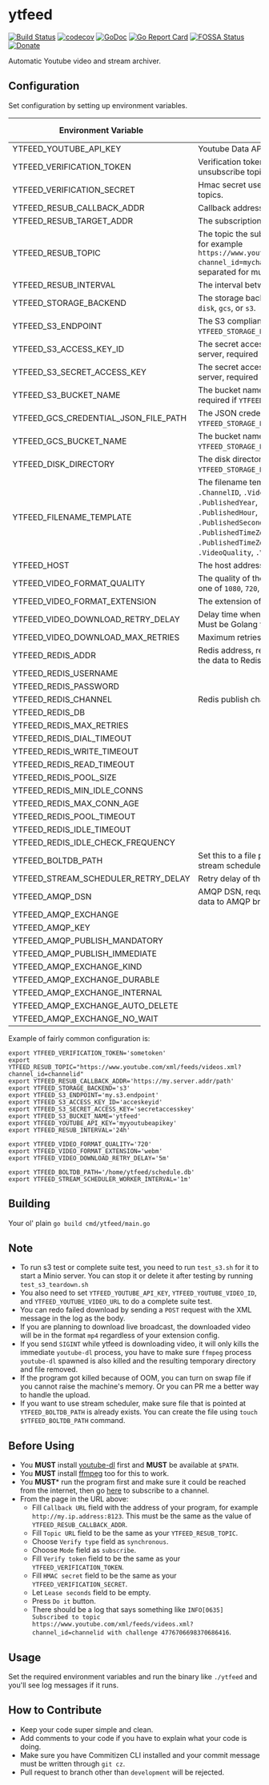 # ytfeed
[![Build Status](https://travis-ci.org/worksinmagic/ytfeed.svg?branch=master)](https://travis-ci.org/worksinmagic/ytfeed)
[![codecov](https://codecov.io/gh/worksinmagic/ytfeed/branch/master/graph/badge.svg)](https://codecov.io/gh/worksinmagic/ytfeed)
[![GoDoc](https://godoc.org/github.com/worksinmagic/ytfeed?status.svg)](https://godoc.org/github.com/worksinmagic/ytfeed)
[![Go Report Card](https://goreportcard.com/badge/github.com/worksinmagic/ytfeed)](https://goreportcard.com/report/github.com/worksinmagic/ytfeed)
[![FOSSA Status](https://app.fossa.io/api/projects/git%2Bgithub.com%2Fworksinmagic%2Fytfeed.svg?type=small)](https://app.fossa.io/projects/git%2Bgithub.com%2Fworksinmagic%2Fytfeed?ref=badge_small)
[![Donate](https://img.shields.io/badge/Donate-PayPal-green.svg)](https://paypal.me/didasy)

Automatic Youtube video and stream archiver.

## Configuration

Set configuration by setting up environment variables.

| Environment Variable                 | Description                                                                                                                                                                                                                                                                                                                                           | Default Value                                                                                                                     | Is Required |
|--------------------------------------|-------------------------------------------------------------------------------------------------------------------------------------------------------------------------------------------------------------------------------------------------------------------------------------------------------------------------------------------------------|-----------------------------------------------------------------------------------------------------------------------------------|-------------|
|        YTFEED_YOUTUBE_API_KEY        | Youtube Data API Key.                                                                                                                                                                                                                                                                                                                       |                                                                                                                                   | true        |
|       YTFEED_VERIFICATION_TOKEN      | Verification token used to subscribe and unsubscribe topics.                                                                                                                                                                                                                                                                                |                                                                                                                                   | true        |
|      YTFEED_VERIFICATION_SECRET      | Hmac secret used to subscribe and unsubscribe topics.                                                                                                                                                                                                                                                                                       |                                                                                                                                   | true        |
|      YTFEED_RESUB_CALLBACK_ADDR      | Callback address to ytfeed.                                                                                                                                                                                                                                                                                                                 |                                                                                                                                   | true        |
|       YTFEED_RESUB_TARGET_ADDR       | The subscription page of pubsubhubbub.                                                                                                                                                                                                                                                                                                                | `https://pubsubhubbub.appspot.com/subscribe`                                                                                      |             |
|          YTFEED_RESUB_TOPIC          | The topic the subscription should subscribe to, for example `https://www.youtube.com/xml/feeds/videos.xml?channel_id=mychannelid`, can be space separated for multiple topics, required.                                                                                                                                                              |                                                                                                                                   | true        |
|         YTFEED_RESUB_INTERVAL        | The interval between resubscription.                                                                                                                                                                                                                                                                                                                  | `72h`                                                                                                                             |             |
|        YTFEED_STORAGE_BACKEND        | The storage backend, required. Must be one of `disk`, `gcs`, or `s3`.                                                                                                                                                                                                                                                                                 |                                                                                                                                   | true        |
|          YTFEED_S3_ENDPOINT          | The S3 compliant server endpoint, required if `YTFEED_STORAGE_BACKEND` is `s3`.                                                                                                                                                                                                                                                                       |                                                                                                                                   |             |
|        YTFEED_S3_ACCESS_KEY_ID       | The secret access key id for the S3 compliant server, required if  `YTFEED_STORAGE_BACKEND`  is  `s3` .                                                                                                                                                                                                                                               |                                                                                                                                   |             |
|      YTFEED_S3_SECRET_ACCESS_KEY     | The secret access key id for the S3 compliant server, required if  `YTFEED_STORAGE_BACKEND`  is  `s3` .                                                                                                                                                                                                                                               |                                                                                                                                   |             |
|         YTFEED_S3_BUCKET_NAME        | The bucket name for the S3 compliant server, required if  `YTFEED_STORAGE_BACKEND`  is  `s3` .                                                                                                                                                                                                                                                        |                                                                                                                                   |             |
| YTFEED_GCS_CREDENTIAL_JSON_FILE_PATH | The JSON credential file for GCS, only used if  `YTFEED_STORAGE_BACKEND`  is  `gcs` .                                                                                                                                                                                                                                                                 |                                                                                                                                   |             |
|        YTFEED_GCS_BUCKET_NAME        | The bucket name for GCS, required if  `YTFEED_STORAGE_BACKEND`  is  `gcs` .                                                                                                                                                                                                                                                                           |                                                                                                                                   |             |
|         YTFEED_DISK_DIRECTORY        | The disk directory path, required if `YTFEED_STORAGE_BACKEND` is `disk`.                                                                                                                                                                                                                                                                              |                                                                                                                                   |             |
|       YTFEED_FILENAME_TEMPLATE       | The filename template. The usable variables are `.ChannelID`, `.VideoID`, `.Published`, `.Title`, `.PublishedYear`, `.PublishedMonth`, `.PublishedDay`, `.PublishedHour`, `.PublishedMinute`, `.PublishedSecond`, `.PublishedNanosecond`, `.PublishedTimeZone`, `.PublishedTimeZoneOffsetSeconds`, `.VideoQuality`, `.VideoExtension`, and `.Author`. | `{{.ChannelID}}/{{.PublishedYear}}/{{.PublishedMonth}}/{{.PublishedDay}}/{{.PublishedTimeZone}}/{{.VideoID}}.{{.VideoExtension}}` |             |
|              YTFEED_HOST             | The host address.                                                                                                                                                                                                                                                                                                                                     | `:8123`                                                                                                                           |             |
|      YTFEED_VIDEO_FORMAT_QUALITY     | The quality of the video to download, must be one of `1080`, `720`, `640`, `480`, `360`, `240`, or `144`.                                                                                                                                                                                                                                             | `720`                                                                                                                             |             |
|     YTFEED_VIDEO_FORMAT_EXTENSION    | The extension of the video to download.                                                                                                                                                                                                                                                                                                               | `webm`                                                                                                                            |             |
|   YTFEED_VIDEO_DOWNLOAD_RETRY_DELAY  | Delay time when retrying, set to activate retries. Must be Golang time duration string. Example: `5m`                                                                                                                                                                                                                                                 |                                                                                                                                   |             |
|   YTFEED_VIDEO_DOWNLOAD_MAX_RETRIES  | Maximum retries before giving up.                                                                                                                                                                                                                                                                                                                     | `5`                                                                                                                               |             |
|           YTFEED_REDIS_ADDR          | Redis address, required if you want to publish the data to Redis PubSub.                                                                                                                                                                                                                                                                              |                                                                                                                                   |             |
|         YTFEED_REDIS_USERNAME        |                                                                                                                                                                                                                                                                                                                                                       |                                                                                                                                   |             |
|         YTFEED_REDIS_PASSWORD        |                                                                                                                                                                                                                                                                                                                                                       |                                                                                                                                   |             |
|         YTFEED_REDIS_CHANNEL         | Redis publish channel.                                                                                                                                                                                                                                                                                                                                | `ytfeed`                                                                                                                          |             |
|            YTFEED_REDIS_DB           |                                                                                                                                                                                                                                                                                                                                                       |                                                                                                                                   |             |
|       YTFEED_REDIS_MAX_RETRIES       |                                                                                                                                                                                                                                                                                                                                                       |                                                                                                                                   |             |
|       YTFEED_REDIS_DIAL_TIMEOUT      |                                                                                                                                                                                                                                                                                                                                                       |                                                                                                                                   |             |
|      YTFEED_REDIS_WRITE_TIMEOUT      |                                                                                                                                                                                                                                                                                                                                                       |                                                                                                                                   |             |
|       YTFEED_REDIS_READ_TIMEOUT      |                                                                                                                                                                                                                                                                                                                                                       |                                                                                                                                   |             |
|        YTFEED_REDIS_POOL_SIZE        |                                                                                                                                                                                                                                                                                                                                                       |                                                                                                                                   |             |
|      YTFEED_REDIS_MIN_IDLE_CONNS     |                                                                                                                                                                                                                                                                                                                                                       |                                                                                                                                   |             |
|       YTFEED_REDIS_MAX_CONN_AGE      |                                                                                                                                                                                                                                                                                                                                                       |                                                                                                                                   |             |
|       YTFEED_REDIS_POOL_TIMEOUT      |                                                                                                                                                                                                                                                                                                                                                       |                                                                                                                                   |             |
|       YTFEED_REDIS_IDLE_TIMEOUT      |                                                                                                                                                                                                                                                                                                                                                       |                                                                                                                                   |             |
|   YTFEED_REDIS_IDLE_CHECK_FREQUENCY  |                                                                                                                                                                                                                                                                                                                                                       |                                                                                                                                   |             |
|          YTFEED_BOLTDB_PATH          | Set this to a file path if you want to activate stream scheduler.                                                                                                                                                                                                                                                                                     |                                                                                                                                   |             |
|  YTFEED_STREAM_SCHEDULER_RETRY_DELAY | Retry delay of the scheduler.                                                                                                                                                                                                                                                                                                                         | `1m`                                                                                                                              |             |
|            YTFEED_AMQP_DSN           | AMQP DSN, required if you want to publish the data to AMQP broker.                                                                                                                                                                                                                                                                                    |                                                                                                                                   |             |
|         YTFEED_AMQP_EXCHANGE         |                                                                                                                                                                                                                                                                                                                                                       | `ytfeed`                                                                                                                          |             |
|            YTFEED_AMQP_KEY           |                                                                                                                                                                                                                                                                                                                                                       | `schedule`                                                                                                                        |             |
|     YTFEED_AMQP_PUBLISH_MANDATORY    |                                                                                                                                                                                                                                                                                                                                                       | `true`                                                                                                                            |             |
|     YTFEED_AMQP_PUBLISH_IMMEDIATE    |                                                                                                                                                                                                                                                                                                                                                       | `false`                                                                                                                           |             |
|       YTFEED_AMQP_EXCHANGE_KIND      |                                                                                                                                                                                                                                                                                                                                                       | `topic`                                                                                                                           |             |
|     YTFEED_AMQP_EXCHANGE_DURABLE     |                                                                                                                                                                                                                                                                                                                                                       | `true`                                                                                                                            |             |
|     YTFEED_AMQP_EXCHANGE_INTERNAL    |                                                                                                                                                                                                                                                                                                                                                       | `false`                                                                                                                           |             |
|   YTFEED_AMQP_EXCHANGE_AUTO_DELETE   |                                                                                                                                                                                                                                                                                                                                                       | `false`                                                                                                                           |             |
|     YTFEED_AMQP_EXCHANGE_NO_WAIT     |                                                                                                                                                                                                                                                                                                                                                       | `false`                                                                                                                           |             |

Example of fairly common configuration is:

```
export YTFEED_VERIFICATION_TOKEN='sometoken'
export YTFEED_RESUB_TOPIC="https://www.youtube.com/xml/feeds/videos.xml?channel_id=channelid"
export YTFEED_RESUB_CALLBACK_ADDR='https://my.server.addr/path'
export YTFEED_STORAGE_BACKEND='s3'
export YTFEED_S3_ENDPOINT='my.s3.endpoint'
export YTFEED_S3_ACCESS_KEY_ID='acceskeyid'
export YTFEED_S3_SECRET_ACCESS_KEY='secretaccesskey'
export YTFEED_S3_BUCKET_NAME='ytfeed'
export YTFEED_YOUTUBE_API_KEY='myyoutubeapikey'
export YTFEED_RESUB_INTERVAL='24h'

export YTFEED_VIDEO_FORMAT_QUALITY='720'
export YTFEED_VIDEO_FORMAT_EXTENSION='webm'
export YTFEED_VIDEO_DOWNLOAD_RETRY_DELAY='5m'

export YTFEED_BOLTDB_PATH='/home/ytfeed/schedule.db'
export YTFEED_STREAM_SCHEDULER_WORKER_INTERVAL='1m'
```

## Building

Your ol' plain `go build cmd/ytfeed/main.go`

## Note

- To run s3 test or complete suite test, you need to run `test_s3.sh` for it to start a Minio server. You can stop it or delete it after testing by running `test_s3_teardown.sh`
- You also need to set `YTFEED_YOUTUBE_API_KEY`, `YTFEED_YOUTUBE_VIDEO_ID`, and `YTFEED_YOUTUBE_VIDEO_URL` to do a complete suite test.
- You can redo failed download by sending a `POST` request with the XML message in the log as the body.
- If you are planning to download live broadcast, the downloaded video will be in the format `mp4` regardless of your extension config.
- If you send `SIGINT` while ytfeed is downloading video, it will only kills the immediate `youtube-dl` process, you have to make sure `ffmpeg` process `youtube-dl` spawned is also killed and the resulting temporary directory and file removed.
- If the program got killed because of OOM, you can turn on swap file if you cannot raise the machine's memory. Or you can PR me a better way to handle the upload.
- If you want to use stream scheduler, make sure file that is pointed at `YTFEED_BOLTDB_PATH` is already exists. You can create the file using `touch $YTFEED_BOLTDB_PATH` command.

## Before Using

- You **MUST** install [youtube-dl](https://github.com/ytdl-org/youtube-dl) first and **MUST** be available at `$PATH`.
- You **MUST** install [ffmpeg](https://ffmpeg.org/) too for this to work.
- You **MUST*** run the program first and make sure it could be reached from the internet, then go [here](https://pubsubhubbub.appspot.com/subscribe) to subscribe to a channel.
- From the page in the URL above: 
    - Fill `Callback URL` field with the address of your program, for example `http://my.ip.address:8123`. This must be the same as the value of `YTFEED_RESUB_CALLBACK_ADDR`.
    - Fill `Topic URL` field to be the same as your `YTFEED_RESUB_TOPIC`. 
    - Choose `Verify type` field as `synchronous`.
    - Choose `Mode` field as `subscribe`.
    - Fill `Verify token` field to be the same as your `YTFEED_VERIFICATION_TOKEN`.
    - Fill `HMAC secret` field to be the same as your `YTFEED_VERIFICATION_SECRET`.
    - Let `Lease seconds` field to be empty.
    - Press `Do it` button.
    - There should be a log that says something like `INFO[0635] Subscribed to topic https://www.youtube.com/xml/feeds/videos.xml?channel_id=channelid with challenge 4776706698370686416`. 

## Usage

Set the required environment variables and run the binary like `./ytfeed`
and you'll see log messages if it runs.

## How to Contribute

- Keep your code super simple and clean.
- Add comments to your code if you have to explain what your code is doing.
- Make sure you have Commitizen CLI installed and your commit message must be written through `git cz`.
- Pull request to branch other than `development` will be rejected.
